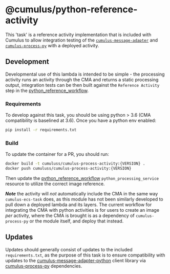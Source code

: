 # @cumulus/python-reference-activity

[python_reference_workflow]: https://github.com/nasa/cumulus/blob/master/example/cumulus-tf/python_reference_workflow.tf

This 'task' is a reference activity implementation that is included with Cumulus to allow integration testing of the [`cumulus-message-adapter`](https://github.com/nasa/cumulus-message-adapter) and [`cumulus-process-py`](https://github.com/nasa/cumulus-process-py) with a deployed activity.

## Development

Developmental use of this lambda is intended to be simple - the processing activity runs an activity through the CMA and returns a static processing output, integration tests can be then built against the `Reference Activity` step in the [python_reference_workflow].
### Requirements

To develop against this task, you should be using python > 3.6 (CMA compatibility is baselined at 3.6).    Once you have a python env enabled:

```bash
pip install -r requirements.txt
```

### Build

To update the container for a PR, you should run:

```bash
docker build -t cumuluss/cumulus-process-activity:{VERSION} .
docker push cumuluss/cumulus-process-activity:{VERSION}
```

Then update the [python_reference_workflow](https://github.com/nasa/cumulus/blob/master/example/cumulus-tf/python_reference_workflow.tf) `python_processing_service` resource to utilize the correct image reference.

***Note*** the activity will *not* automatically include the CMA in the same way `cumulus-ecs-task` does, as this module has not been similarly developed to pull down a deployed lambda and its layers. The current workflow for integrating the CMA with python activities is for users to create an image *per* activity, where the CMA is brought is as a dependency of `cumulus-process-py` or the module itself, and deploy that instead.

## Updates

Updates should generally consist of updates to the included `requirements.txt`, as the purpose of this task is to ensure compatibility with updates to the [cumulus-message-adapter-python](https://github.com/nasa/cumulus-message-adapter-python) client library via [cumulus-process-py](https://github.com/nasa/cumulus-process-py) dependencies.

